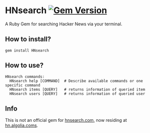# HNsearch [![Gem Version](https://badge.fury.io/rb/HNsearch.png)](http://badge.fury.io/rb/HNsearch)

A Ruby Gem for searching Hacker News via your terminal.

## How to install?

```
gem install HNsearch
```

## How to use?

```
HNsearch commands:
  HNsearch help [COMMAND]  # Describe available commands or one specific command
  HNsearch items [QUERY]   # returns information of queried item
  HNsearch users [QUERY]   # returns information of queried user
```

## Info

This is not an official gem for [hnsearch.com](http://hnsearch.com), now residing at [hn.algolia.coms](http://hn.algolia.com/).
